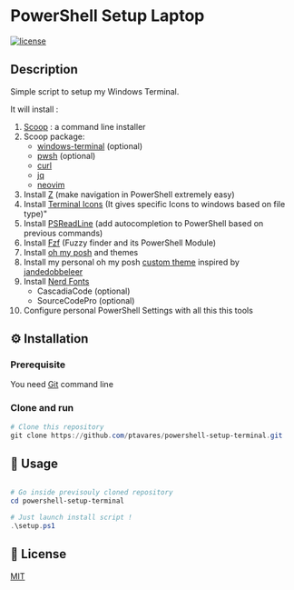 # PowerShell Setup Laptop

[![license](https://img.shields.io/github/license/ptavares/powershell-setup-laptop)](./LICENSE)

## Description 

Simple script to setup my Windows Terminal.

It will install : 

1. [Scoop](https://github.com/ScoopInstaller/Scoop) : a command line installer
2. Scoop package:
    - [windows-terminal](https://github.com/microsoft/terminal) (optional)
    - [pwsh](https://github.com/PowerShell/PowerShell) (optional)
    - [curl](https://curl.se/)
    - [jq](https://jqlang.github.io/jq/)
    - [neovim](https://neovim.io/)
3. Install [Z](https://github.com/badmotorfinger/z) (make navigation in PowerShell extremely easy)
4. Install [Terminal Icons](https://github.com/devblackops/Terminal-Icons) (It gives specific Icons to windows based on file type)"
5. Install [PSReadLine](https://www.powershellgallery.com/packages/PSReadLine/) (add autocompletion to PowerShell based on previous commands)
6. Install [Fzf](https://www.powershellgallery.com/packages/PSFzf) (Fuzzy finder and its PowerShell Module)
7. Install [oh my posh](https://ohmyposh.dev/) and themes
8. Install my personal oh my posh [custom theme](ptavares.omp.json) inspired by [jandedobbeleer](https://github.com/JanDeDobbeleer/oh-my-posh/blob/main/themes/jandedobbeleer.omp.json)
9. Install [Nerd Fonts](https://www.nerdfonts.com/font-downloads)
    - CascadiaCode (optional)
    - SourceCodePro (optional)
10. Configure personal PowerShell Settings with all this this tools

## ⚙️ Installation

### Prerequisite

You need [Git](https://github.com/git-guides/install-git) command line

### Clone and run

```powershell
# Clone this repository
git clone https://github.com/ptavares/powershell-setup-terminal.git

```

## 🛂 Usage

```powershell

# Go inside previsouly cloned repository
cd powershell-setup-terminal

# Just launch install script !
.\setup.ps1
```

## 📙 License

[MIT](./LICENCE)